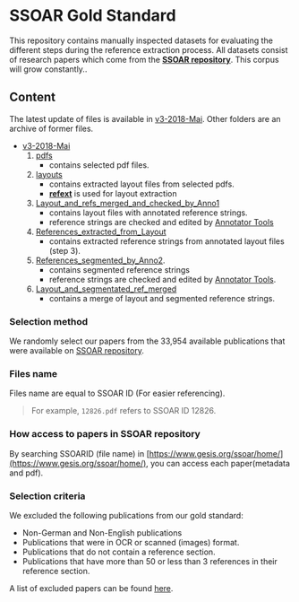 # SSOAR Gold Standard
This repository contains manually inspected datasets for evaluating the different steps during the reference extraction process. 
All datasets consist of research papers which come from the **[SSOAR repository](http://www.ssoar.info/)**. 
This corpus will grow constantly..

## Content
The latest update of files is available in [v3-2018-Mai](https://github.com/exciteproject/ssoar-gold-standard/tree/master/v3-2018-04-24). Other folders are an archive of former files.
* [v3-2018-Mai](v3-2018-Mai)
    1. [pdfs](v3-2018-Mai/1-pdfs)
        * contains selected pdf files.
    2. [layouts](v3-2018-Mai/2-layouts)
        * contains extracted layout files from selected pdfs.
        * **[refext](https://github.com/exciteproject/refext)** is used for layout extraction
    3. [Layout_and_refs_merged_and_checked_by_Anno1](v3-2018-Mai/3-Layout_and_refs_merged_and_checked_by_Anno1)
        * contains layout files with annotated reference strings.
        * reference strings are checked and edited by [Annotator Tools](https://github.com/exciteproject/Annotator_tool/tree/master/Annotatortool1)
    4. [References_extracted_from_Layout](v3-2018-Mai/4-References_extracted_from_Layout)
        * contains extracted reference strings from annotated layout files (step 3).
    5. [References_segmented_by_Anno2](v3-2018-Mai/5-References_segmented_by_Anno2).
        * contains segmented reference strings 
        * reference strings are checked and edited by [Annotator Tools](https://github.com/exciteproject/Annotator_tool/tree/master/Annotatortool2).
    6. [Layout_and_segmentated_ref_merged](v3-2018-Mai/6-Layout_and_segmentated_ref_merged)
        * contains a merge of layout and segmented reference strings.

### Selection method
We randomly select our papers from the 33,954 available publications that were available on [SSOAR repository](http://www.ssoar.info/).
### Files name
Files name are equal to SSOAR ID (For easier referencing).
> For example, ``12826.pdf`` refers to SSOAR ID 12826.
### How access to papers in SSOAR repository
By searching SSOARID (file name) in [https://www.gesis.org/ssoar/home/](https://www.gesis.org/ssoar/home/), you can access each paper(metadata and pdf).
### Selection criteria
We excluded the following publications from our gold standard:

* Non-German and Non-English publications
* Publications that were in OCR or scanned (images) format.
* Publications that do not contain a reference section.
* Publications that have more than 50 or less than 3 references in their reference section.

A list of excluded papers can be found [here](v3-2018-Mai).